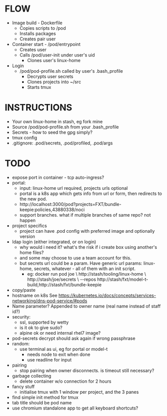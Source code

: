 FLOW
====
- Image build - Dockerfile
    - Copies scripts to /pod
    - Installs packages
    - Creates pair user
- Container start - /pod/entrypoint
    - Creates user
    - Calls /pod/user-init under user's uid
        - Clones user's linux-home
- Login
    - /pod/pod-profile.sh called by user's .bash_profile
        - Decrypts user secrets
        - Clones projects into ~/src        
        - Starts tmux

INSTRUCTIONS
============
- Your own linux-home in stash, eg fork mine
- Source /pod/pod-profile.sh from your .bash_profile
- Secrets - how to seed the gpg simply?
- tmux config
- .gitignore: .pod/secrets, .pod/profiled, .pod/args

TODO
====
- expose port in container - tcp auto-ingress?
- portal:
  - input: linux-home url required, projects urls optional
  - portal is a k8s app which gets info from url or form, then redirects to
    the new pod.
  - http://localhost:3000/pod?projects=FXT/bundle-keepie:policies,43880338/noci
  - support branches. what if multiple branches of same repo? not happen
- project specifics
  - project can have .pod config with preferred image and optionally version
- ldap login (either integrated, or on login)
  - why would i need it? what's the risk if i create box using another's home files?
  - and some may choose to use a team account for this.
  - but secrets url could be a param. Have generic url params: linux-home, secrets,
    whatever - all of them with an init script.
    - eg: docker run pod joe \\
          http://stash/tooling/linux-home \\
          http://stash/joe/secrets \\
          --repos http://stash/fxt/model-t-build,http://stash/fxt/bundle-keepie
- copy/paste
- hostname on k8s
  See https://kubernetes.io/docs/concepts/services-networking/dns-pod-service/#pods
- Name parameter? Appended to owner name (real name instead of staff id?)
- security:
  - ssl, supported by wetty
  - is it ok to give sudo?
  - alpine ok or need internal rhel7 image?
- pod-secrets decrypt should ask again if wrong passphrase
- random:
  - use terminal as ui, eg for portal or model-t
    - needs node to exit when done
    - use readline for input
- pairing
  - stop pairing when owner disconnects. is timeout still necessary?
- garbage collecting
  - delete container w/o connection for 2 hours
- fancy stuff
  - initialise tmux with 1 window per project, and the 3 panes
- find simple init method for tmux
- tab title should be pod name
- use chromium standalone app to get all keyboard shortcuts?
